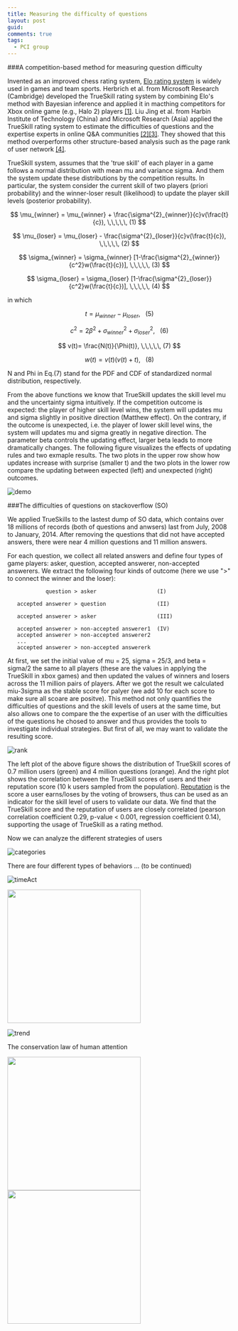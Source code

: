 ```yaml
---
title: Measuring the difficulty of questions
layout: post
guid:
comments: true
tags:
  - PCI group
---
```


###A competition-based method for measuring question difficulty

Invented as an improved chess rating system, [Elo rating system](http://en.wikipedia.org/wiki/Elo_rating_system) is widely used in games and team sports. Herbrich et al. from Microsoft Research (Cambridge) developed the TrueSkill rating system by combining Elo's method with Bayesian inference and applied it in macthing competitors for Xbox online game (e.g., Halo 2) players [[1]](http://papers.nips.cc/paper/3331-trueskill-through-time-revisiting-the-history-of-chess.pdf). Liu Jing et al. from Harbin Institute of Technology (China) and Microsoft Research (Asia) applied the TrueSkill rating system to estimate the difficulties of questions and the expertise experts in online Q&A communities [[2]](http://aclweb.org/anthology//D/D13/D13-1009.pdf)[[3]](http://dl.acm.org/citation.cfm?id=2009975). They showed that this method overperforms other structure-based analysis such as the page rank of user network [[4]](http://www.ladamic.com/papers/taskcn/YangICWSM2008TaskCn.pdf).


TrueSkill system, assumes that the 'true skill' of each player in a game follows a normal distribution with mean mu and variance sigma. And them the system update these distributions by the competition results. In particular, the system consider the current skill of two players (priori probability) and the winner-loser result (likelihood) to update the player skill levels (posterior probability). 

$$
\mu_{winner} = \mu_{winner} + \frac{\sigma^{2}_{winner}}{c}v(\frac{t}{c}), \,\,\,\,\,   (1)
$$

$$
\mu_{loser} = \mu_{loser} - \frac{\sigma^{2}_{loser}}{c}v(\frac{t}{c}), \,\,\,\,\,   (2)
$$

$$
\sigma_{winner} = \sigma_{winner} [1-\frac{\sigma^{2}_{winner}}{c^2}w(\frac{t}{c})], \,\,\,\,\,   (3)
$$

$$
\sigma_{loser} = \sigma_{loser} [1-\frac{\sigma^{2}_{loser}}{c^2}w(\frac{t}{c})], \,\,\,\,\,   (4)
$$

in which 

$$
t = \mu_{winner} - \mu_{loser}, \,\,\,\,\,   (5)
$$

$$
c^2 = 2\beta^2 + \sigma^{2}_{winner} + \sigma^{2}_{loser}, \,\,\,\,\,   (6)
$$

$$
v(t)= \frac{N(t)}{\Phi(t)}, \,\,\,\,\,   (7)
$$

$$
w(t)= v(t)(v(t)+t), \,\,\,\,\,   (8)
$$

N and Phi in Eq.(7) stand for the PDF and CDF of standardized normal distribution, respectively. 

From the above functions we know that TrueSkill updates the skill level mu and the uncertainty sigma intuitively. If the competition outcome is expected: the player of higher skill level wins, the system will updates mu and sigma slightly in positive direction (Matthew effect). On the contrary, if the outcome is unexpected, i.e. the player of lower skill level wins, the system will updates mu and sigma greatly in negative direction. The parameter beta controls the updating effect, larger beta leads to more dramatically changes. The following figure visualizes the effects of updating rules and two exmaple results. The two plots in the upper row show how updates increase with surprise (smaller t) and the two plots in the lower row compare the updating between expected (left) and unexpected (right) outcomes.

![demo](/media/files/2014-05-09-Measuring-the-difficulty-of-questions/demo.png)


###The difficulties of questions on stackoverflow (SO)

We applied TrueSkills to the lastest dump of SO data, which contains over 18 millions of records (both of questions and anwsers) last from July, 2008 to January, 2014. After removing the questions that did not have accepted answers, there were near 4 million questions and 11 million answers. 

For each question, we collect all related answers and define four types of game players: asker, question, accepted answerer, non-accepted answerers. We extract the following four kinds of outcome (here we use ">" to connect the winner and the loser):


				question > asker                   (I)
		        
	   accepted answerer > question                (II)
	   
       accepted answerer > asker                   (III)
	   
       accepted answerer > non-accepted answerer1  (IV)
       accepted answerer > non-accepted answerer2
       ...
       accepted answerer > non-accepted answererk

At first, we set the initial value of mu = 25, sigma = 25/3, and beta = sigma/2 the same to all players (these are the values in applying the TrueSkill in xbox games) and then updated the values of winners and losers across the 11 million pairs of players. After we got the result we calculated miu-3sigma as the stable score for palyer (we add 10 for each score to make sure all scoare are positve). This method not only quantifies the difficulties of questions and the skill levels of users at the same time, but also allows one to compare the the expertise of an user with the difficulties of the questions he chosed to answer and thus provides the tools to investigate individual strategies. But first of all, we may want to validate the resulting score. 

![rank](/media/files/2014-05-09-Measuring-the-difficulty-of-questions/rank.png)  

The left plot of the above figure shows the distribution of TrueSkill scores of 0.7 million users (green) and 4 million questions (orange). And the right plot shows the correlation between the TrueSkill scores of users and their reputation score (10 k users sampled from the population). [Reputation](http://stackoverflow.com/help/whats-reputation) is the score a user earns/loses by the voting of browsers, thus can be used as an indicator for the skill level of users to validate our data. We find that the TrueSkill score and the reputation of users are closely correlated (pearson correlation coefficient 0.29, p-value < 0.001, regression coefficient 0.14), supporting the usage of TrueSkill as a rating method. 

Now we can analyze the different strategies of users

![categories](/media/files/2014-05-09-Measuring-the-difficulty-of-questions/categories.png) 

There are four different types of behaviors ... (to be continued)

![timeAct](/media/files/2014-05-09-Measuring-the-difficulty-of-questions/timeAct.png) 

<img src="/media/files/2014-05-09-Measuring-the-difficulty-of-questions/pie.png" height="300px" width="300px" />

![trend](/media/files/2014-05-09-Measuring-the-difficulty-of-questions/trend.png) 

The conservation law of human attention

<img src="/media/files/2014-05-09-Measuring-the-difficulty-of-questions/conservation.png" height="300px" width="300px" />
<img src="/media/files/2014-05-09-Measuring-the-difficulty-of-questions/allo.png" height="300px" width="300px" />
